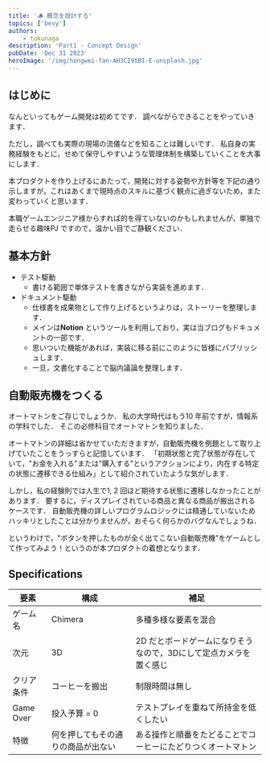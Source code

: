 ```yaml
---
title: '🪵 概念を設計する'
topics: ['bevy']
authors:
    - tokunaga
description: 'Part1 - Concept Design'
pubDate: 'Dec 31 2023'
heroImage: '/img/hongwei-fan-AH3CI9tBI-E-unsplash.jpg'
---
```


## はじめに

なんといってもゲーム開発は初めてです．
調べながらできることをやっていきます．

ただし，調べても実際の現場の流儀などを知ることは難しいです．
私自身の実務経験をもとに，せめて保守しやすいような管理体制を構築していくことを大事にします．

本プロダクトを作り上げるにあたって，開発に対する姿勢や方針等を下記の通り示しますが，これはあくまで現時点のスキルに基づく観点に過ぎないため，また変わっていくと思います．

本職ゲームエンジニア様からすれば的を得ていないのかもしれませんが，単独で走らせる趣味PJ ですので，温かい目でご静観ください．

## 基本方針

-   テスト駆動
    -   書ける範囲で単体テストを書きながら実装を進めます．
-   ドキュメント駆動
    -   仕様書を成果物として作り上げるというよりは，ストーリーを整理します．
    -   メインは**Notion** というツールを利用しており，実は当ブログもドキュメントの一部です．
    -   思いついた機能があれば，実装に移る前にこのように皆様にパブリッシュします．
    -   一旦，文書化することで脳内議論を整理します．

## 自動販売機をつくる

オートマトンをご存じでしょうか．
私の大学時代はもう10 年前ですが，情報系の学科でした．
そこの必修科目でオートマトンを知りました．

オートマトンの詳細は省かせていただきますが，自動販売機を例題として取り上げていたことをうっすらと記憶しています．
「初期状態と完了状態が存在していて，"お金を入れる"または"購入する"というアクションにより，内在する特定の状態に遷移できる仕組み」として紹介されていたような気がします．

しかし，私の経験則では人生で1, 2 回ほど期待する状態に遷移しなかったことがあります．
要するに，ディスプレイされている商品と異なる商品が搬出されるケースです．
自動販売機の詳しいプログラムロジックには精通していないためハッキリとしたことは分かりませんが，おそらく何らかのバグなんでしょうね．

というわけで，"ボタンを押したものが全く出てこない自動販売機"をゲームとして作ってみよう！というのが本プロダクトの着想となります．

## Specifications

| 要素       | 構成                               | 補足                                                              |
| ---------- | ---------------------------------- | ----------------------------------------------------------------- |
| ゲーム名   | Chimera                            | 多種多様な要素を混合                                              |
| 次元       | 3D                                 | 2D だとボードゲームになりそうなので，3Dにして定点カメラを置く感じ |
| クリア条件 | コーヒーを搬出                     | 制限時間は無し                                                    |
| Game Over  | 投入予算 = 0                       | テストプレイを重ねて所持金を低くしたい                            |
| 特徴       | 何を押してもその通りの商品が出ない | ある操作と順番をたどることでコーヒーにたどりつくオートマトン      |

